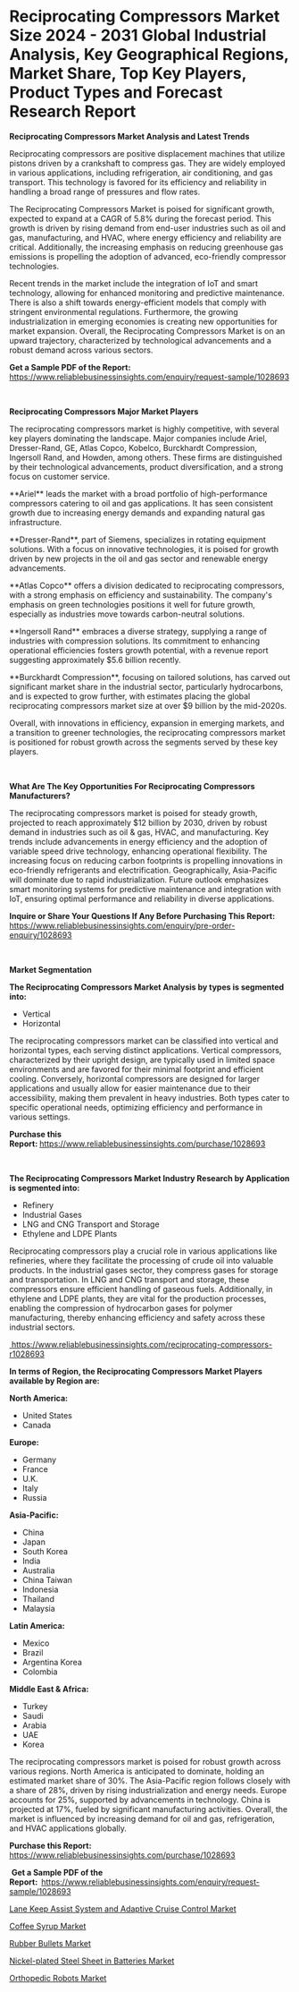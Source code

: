 <p><h1>Reciprocating Compressors Market Size 2024 - 2031 Global Industrial Analysis, Key Geographical Regions, Market Share, Top Key Players, Product Types and Forecast Research Report</h1></p><p><strong>Reciprocating Compressors Market Analysis and Latest Trends</strong></p>
<p><p>Reciprocating compressors are positive displacement machines that utilize pistons driven by a crankshaft to compress gas. They are widely employed in various applications, including refrigeration, air conditioning, and gas transport. This technology is favored for its efficiency and reliability in handling a broad range of pressures and flow rates.</p><p>The Reciprocating Compressors Market is poised for significant growth, expected to expand at a CAGR of 5.8% during the forecast period. This growth is driven by rising demand from end-user industries such as oil and gas, manufacturing, and HVAC, where energy efficiency and reliability are critical. Additionally, the increasing emphasis on reducing greenhouse gas emissions is propelling the adoption of advanced, eco-friendly compressor technologies.</p><p>Recent trends in the market include the integration of IoT and smart technology, allowing for enhanced monitoring and predictive maintenance. There is also a shift towards energy-efficient models that comply with stringent environmental regulations. Furthermore, the growing industrialization in emerging economies is creating new opportunities for market expansion. Overall, the Reciprocating Compressors Market is on an upward trajectory, characterized by technological advancements and a robust demand across various sectors.</p></p>
<p><strong>Get a Sample PDF of the Report:&nbsp;</strong> <a href="https://www.reliablebusinessinsights.com/enquiry/request-sample/1028693">https://www.reliablebusinessinsights.com/enquiry/request-sample/1028693</a></p>
<p>&nbsp;</p>
<p><strong>Reciprocating Compressors Major Market Players</strong></p>
<p><p>The reciprocating compressors market is highly competitive, with several key players dominating the landscape. Major companies include Ariel, Dresser-Rand, GE, Atlas Copco, Kobelco, Burckhardt Compression, Ingersoll Rand, and Howden, among others. These firms are distinguished by their technological advancements, product diversification, and a strong focus on customer service.</p><p>**Ariel** leads the market with a broad portfolio of high-performance compressors catering to oil and gas applications. It has seen consistent growth due to increasing energy demands and expanding natural gas infrastructure.</p><p>**Dresser-Rand**, part of Siemens, specializes in rotating equipment solutions. With a focus on innovative technologies, it is poised for growth driven by new projects in the oil and gas sector and renewable energy advancements.</p><p>**Atlas Copco** offers a division dedicated to reciprocating compressors, with a strong emphasis on efficiency and sustainability. The company's emphasis on green technologies positions it well for future growth, especially as industries move towards carbon-neutral solutions.</p><p>**Ingersoll Rand** embraces a diverse strategy, supplying a range of industries with compression solutions. Its commitment to enhancing operational efficiencies fosters growth potential, with a revenue report suggesting approximately $5.6 billion recently.</p><p>**Burckhardt Compression**, focusing on tailored solutions, has carved out significant market share in the industrial sector, particularly hydrocarbons, and is expected to grow further, with estimates placing the global reciprocating compressors market size at over $9 billion by the mid-2020s.</p><p>Overall, with innovations in efficiency, expansion in emerging markets, and a transition to greener technologies, the reciprocating compressors market is positioned for robust growth across the segments served by these key players.</p></p>
<p>&nbsp;</p>
<p><strong>What Are The Key Opportunities For Reciprocating Compressors Manufacturers?</strong></p>
<p><p>The reciprocating compressors market is poised for steady growth, projected to reach approximately $12 billion by 2030, driven by robust demand in industries such as oil & gas, HVAC, and manufacturing. Key trends include advancements in energy efficiency and the adoption of variable speed drive technology, enhancing operational flexibility. The increasing focus on reducing carbon footprints is propelling innovations in eco-friendly refrigerants and electrification. Geographically, Asia-Pacific will dominate due to rapid industrialization. Future outlook emphasizes smart monitoring systems for predictive maintenance and integration with IoT, ensuring optimal performance and reliability in diverse applications.</p></p>
<p><strong>Inquire or Share Your Questions If Any Before Purchasing This Report:</strong> <a href="https://www.reliablebusinessinsights.com/enquiry/pre-order-enquiry/1028693">https://www.reliablebusinessinsights.com/enquiry/pre-order-enquiry/1028693</a></p>
<p>&nbsp;</p>
<p><strong>Market Segmentation</strong></p>
<p><strong>The Reciprocating Compressors Market Analysis by types is segmented into:</strong></p>
<p><ul><li>Vertical</li><li>Horizontal</li></ul></p>
<p><p>The reciprocating compressors market can be classified into vertical and horizontal types, each serving distinct applications. Vertical compressors, characterized by their upright design, are typically used in limited space environments and are favored for their minimal footprint and efficient cooling. Conversely, horizontal compressors are designed for larger applications and usually allow for easier maintenance due to their accessibility, making them prevalent in heavy industries. Both types cater to specific operational needs, optimizing efficiency and performance in various settings.</p></p>
<p><strong>Purchase this Report:&nbsp;</strong><a href="https://www.reliablebusinessinsights.com/purchase/1028693">https://www.reliablebusinessinsights.com/purchase/1028693</a></p>
<p>&nbsp;</p>
<p><strong>The Reciprocating Compressors Market Industry Research by Application is segmented into:</strong></p>
<p><ul><li>Refinery</li><li>Industrial Gases</li><li>LNG and CNG Transport and Storage</li><li>Ethylene and LDPE Plants</li></ul></p>
<p><p>Reciprocating compressors play a crucial role in various applications like refineries, where they facilitate the processing of crude oil into valuable products. In the industrial gases sector, they compress gases for storage and transportation. In LNG and CNG transport and storage, these compressors ensure efficient handling of gaseous fuels. Additionally, in ethylene and LDPE plants, they are vital for the production processes, enabling the compression of hydrocarbon gases for polymer manufacturing, thereby enhancing efficiency and safety across these industrial sectors.</p></p>
<p><a href="https://www.reliablebusinessinsights.com/reciprocating-compressors-r1028693">&nbsp;https://www.reliablebusinessinsights.com/reciprocating-compressors-r1028693</a></p>
<p><strong>In terms of Region, the Reciprocating Compressors Market Players available by Region are:</strong></p>
<p>
    <p> <strong> North America: </strong>
        <ul>
            <li>United States</li>
            <li>Canada</li>
        </ul>
        </p> 
    <p> <strong> Europe: </strong>
        <ul>
            <li>Germany</li>
            <li>France</li>
            <li>U.K.</li>
            <li>Italy</li>
            <li>Russia</li>
        </ul>
        </p> 
    <p> <strong> Asia-Pacific: </strong>
        <ul>
            <li>China</li>
            <li>Japan</li>
            <li>South Korea</li>
            <li>India</li>
            <li>Australia</li>
            <li>China Taiwan</li>
            <li>Indonesia</li>
            <li>Thailand</li>
            <li>Malaysia</li>
        </ul>
        </p> 
    <p> <strong> Latin America: </strong>
        <ul>
            <li>Mexico</li>
            <li>Brazil</li>
            <li>Argentina Korea</li>
            <li>Colombia</li>
        </ul>
        </p> 
    <p> <strong> Middle East & Africa: </strong>
        <ul>
            <li>Turkey</li>
            <li>Saudi</li>
            <li>Arabia</li>
            <li>UAE</li>
            <li>Korea</li>
        </ul>
    </p>
    </p>
<p><p>The reciprocating compressors market is poised for robust growth across various regions. North America is anticipated to dominate, holding an estimated market share of 30%. The Asia-Pacific region follows closely with a share of 28%, driven by rising industrialization and energy needs. Europe accounts for 25%, supported by advancements in technology. China is projected at 17%, fueled by significant manufacturing activities. Overall, the market is influenced by increasing demand for oil and gas, refrigeration, and HVAC applications globally.</p></p>
<p><strong>Purchase this Report: </strong><a href="https://www.reliablebusinessinsights.com/purchase/1028693">https://www.reliablebusinessinsights.com/purchase/1028693</a></p>
<p>&nbsp;<strong>Get a Sample PDF of the Report:&nbsp;&nbsp;</strong><a href="https://www.reliablebusinessinsights.com/enquiry/request-sample/1028693">https://www.reliablebusinessinsights.com/enquiry/request-sample/1028693</a></p>
<p><strong></strong></p>
<p><p><a href="https://github.com/bmorecock/Market-Research-Report-List-5/blob/main/lane-keep-assist-system-and-adaptive-cruise-control-market.md">Lane Keep Assist System and Adaptive Cruise Control Market</a></p><p><a href="https://www.linkedin.com/pulse/coffee-syrup-market-size-growth-trends-statistics-forecasts-zh6gf?trackingId=jbXnPOXkVrzvIETny3%2FvXA%3D%3D">Coffee Syrup Market</a></p><p><a href="https://medium.com/@trameciabutler45/navigating-the-rubber-bullets-market-expert-analysis-and-market-forecast-for-period-from-2024-to-ecfdd9fdb613">Rubber Bullets Market</a></p><p><a href="https://medium.com/@trameciabutler45/deep-dive-into-the-nickel-plated-steel-sheet-in-batteries-market-itstrends-market-segmentation-7f55a0349128">Nickel-plated Steel Sheet in Batteries Market</a></p><p><a href="https://www.linkedin.com/pulse/orthopedic-robots-market-share-new-trends-analysis-its-cxp2e?trackingId=lO5Zmk0jQNW8Tg%2FRtLZ3tA%3D%3D">Orthopedic Robots Market</a></p></p>